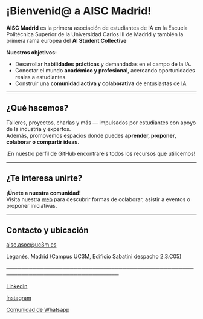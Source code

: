 # ¡Bienvenid@ a **AISC Madrid**!

**AISC Madrid** es la primera asociación de estudiantes de IA en la Escuela Politécnica Superior de la Universidad Carlos III de Madrid y también la primera rama europea del **AI Student Collective** 

**Nuestros objetivos:**
- Desarrollar **habilidades prácticas** y demandadas en el campo de la IA.  
- Conectar el mundo **académico y profesional**, acercando oportunidades reales a estudiantes.  
- Construir una **comunidad activa y colaborativa** de entusiastas de IA 
---

## ¿Qué hacemos?

Talleres, proyectos, charlas y más — impulsados por estudiantes con apoyo de la industria y expertos.  
Además, promovemos espacios donde puedes **aprender, proponer, colaborar o compartir ideas**.

¡En nuestro perfil de GitHub encontraréis todos los recursos que utilicemos!


---

## ¿Te interesa unirte?

**¡Únete a nuestra comunidad!**  
Visita nuestra [web](https://aiscmadrid.com/)  para descubrir formas de colaborar, asistir a eventos o proponer iniciativas.

---

## Contacto y ubicación

aisc.asoc@uc3m.es

Leganés, Madrid (Campus UC3M, Edificio Sabatini despacho 2.3.C05)  
  
────────────────────────────────────────────────────────────────────────────────

[LinkedIn](https://www.linkedin.com/company/ai-student-collective-madrid)

[Instagram](https://www.instagram.com/aisc_madrid/)

[Comunidad de Whatsapp](https://www.linkedin.com/company/ai-student-collective-madrid)
